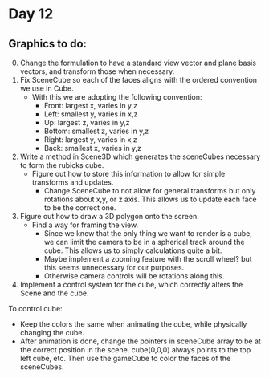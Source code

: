 # Day 12 

## Graphics to do:
0. Change the formulation to have a standard view vector and plane basis vectors, and transform those when necessary. 
1. Fix SceneCube so each of the faces aligns with the ordered convention we use in Cube.
	- With this we are adopting the following convention:
		- Front: largest x, varies in y,z 
		- Left: smallest y, varies in x,z
		- Up: largest z, varies in y,z 
		- Bottom: smallest z, varies in y,z 
		- Right: largest y, varies in x,z
		- Back: smallest x, varies in y,z 
2. Write a method in Scene3D which generates the sceneCubes necessary to form the rubicks cube. 
	- Figure out how to store this information to allow for simple transforms and updates. 
		- Change SceneCube to not allow for general transforms but only rotations about x,y, or z axis. This allows us to update each face to be the correct one. 
3. Figure out how to draw a 3D polygon onto the screen.
	- Find a way for framing the view. 
		- Since we know that the only thing we want to render is a cube, we can limit the camera to be in a spherical track around the cube. 
			This allows us to simply calculations quite a bit. 
		- Maybe implement a zooming feature with the scroll wheel? but this seems unnecessary for our purposes. 
		- Otherwise camera controls will be rotations along this. 
4. Implement a control system for the cube, which correctly alters the Scene and the cube. 




To control cube:
- Keep the colors the same when animating the cube, while physically changing the cube.
- After animation is done, change the pointers in sceneCube array to be at the correct position in the scene. cube(0,0,0) always points to the top left cube, etc. Then use the gameCube to color the faces of the sceneCubes.